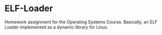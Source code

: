 # ELF-Loader
Homework assignment for the Operating Systems Course. Basically, an ELF Loader implemented as a dynamic library for Linux.
